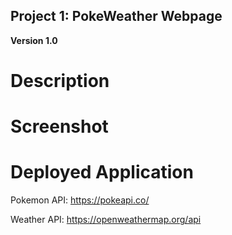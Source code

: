 ## Project 1: PokeWeather Webpage

**Version 1.0**

# Description

# Screenshot

# Deployed Application

Pokemon API: https://pokeapi.co/

Weather API: https://openweathermap.org/api
